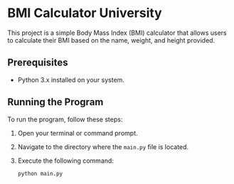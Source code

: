 # BMI Calculator University

This project is a simple Body Mass Index (BMI) calculator that allows users to calculate their BMI based on the name, weight, and height provided.

## Prerequisites

- Python 3.x installed on your system.

## Running the Program

To run the program, follow these steps:

1. Open your terminal or command prompt.
2. Navigate to the directory where the `main.py` file is located.
3. Execute the following command:

   ```bash
   python main.py

